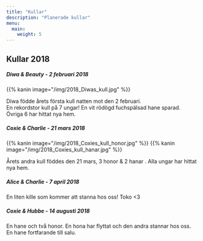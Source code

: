 ```yaml
---
title: "Kullar"
description: "Planerade kullar"
menu:
  main:
    weight: 5
---
```


## Kullar 2018

##### Diwa & Beauty - 2 februari 2018

{{% kanin image="/img/2018_Diwas_kull.jpg" %}}

Diwa födde årets första kull natten mot den 2 februari.   
En rekordstor kull på 7 ungar! En vit rödögd fuchspälsad hane sparad. Övriga 6 har hittat nya hem.

##### Coxie & Charlie - 21 mars 2018

{{% kanin image="/img/2018_Coxies_kull_honor.jpg" %}}  {{% kanin image="/img/2018_Coxies_kull_hanar.jpg" %}}

Årets andra kull föddes den 21 mars, 3 honor & 2 hanar . Alla ungar har hittat nya hem.

##### Alice & Charlie - 7 april 2018

En liten kille som kommer att stanna hos oss! Toko <3

##### Coxie & Hubbe - 14 augusti 2018

En hane och två honor. En hona har flyttat och den andra stannar hos oss. En hane fortfarande till salu.
